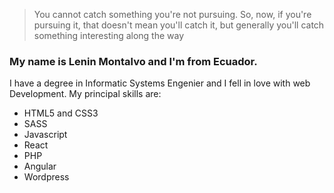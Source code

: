 > You cannot catch something you're not pursuing. 
> So, now, if you're pursuing it, that doesn't mean you'll catch it, 
> but generally you'll catch something interesting along the way

### My name is Lenin Montalvo and I'm from Ecuador.
I have a degree in Informatic Systems Engenier and I fell in love with web Development.
My principal skills are: 
* HTML5 and CSS3
* SASS
* Javascript
* React
* PHP
* Angular
* Wordpress 


<!--
**len23/len23** is a ✨ _special_ ✨ repository because its `README.md` (this file) appears on your GitHub profile.

Here are some ideas to get you started:

- 🔭 I’m currently working on ...
- 🌱 I’m currently learning ...
- 👯 I’m looking to collaborate on ...
- 🤔 I’m looking for help with ...
- 💬 Ask me about ...
- 📫 How to reach me: ...
- 😄 Pronouns: ...
- ⚡ Fun fact: ...
-->

